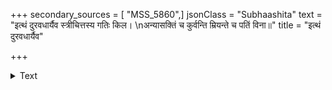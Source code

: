 +++
secondary_sources = [ "MSS_5860",]
jsonClass = "Subhaashita"
text = "इत्थं दुरवधार्यैव स्त्रीचित्तस्य गतिः किल।  \nअन्यासक्तिं च कुर्वन्ति म्रियन्ते च पतिं विना॥"
title = "इत्थं दुरवधार्यैव"

+++

<details><summary>Text</summary>

इत्थं दुरवधार्यैव स्त्रीचित्तस्य गतिः किल।  
अन्यासक्तिं च कुर्वन्ति म्रियन्ते च पतिं विना॥
</details>
